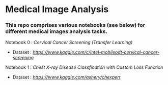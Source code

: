 # Medical Image Analysis


### This repo comprises various notebooks (see below) for different medical images analysis tasks.

Notebook 0  : *Cervical Cancer Screening (Transfer Learning)*

- Dataset : *https://www.kaggle.com/c/intel-mobileodt-cervical-cancer-screening* 

Notebook 1 : *Chest X-ray Disease Classfication with Custom Loss Function*
- Dataset : *https://www.kaggle.com/ashery/chexpert*
